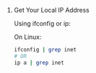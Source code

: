 1. Get Your Local IP Address

   Using ifconfig or ip:

   On Linux:	

   ```bash
   ifconfig | grep inet
   # OR
   ip a | grep inet
   ```
